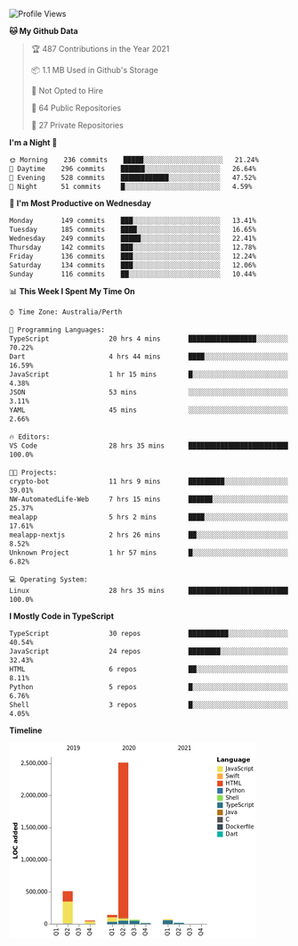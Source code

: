 <!--START_SECTION:waka-->
![Profile Views](http://img.shields.io/badge/Profile%20Views-2-blue)

**🐱 My Github Data** 

> 🏆 487 Contributions in the Year 2021
 > 
> 📦 1.1 MB Used in Github's Storage 
 > 
> 🚫 Not Opted to Hire
 > 
> 📜 64 Public Repositories 
 > 
> 🔑 27 Private Repositories  
 > 
**I'm a Night 🦉** 

```text
🌞 Morning    236 commits    █████░░░░░░░░░░░░░░░░░░░░   21.24% 
🌆 Daytime    296 commits    ██████░░░░░░░░░░░░░░░░░░░   26.64% 
🌃 Evening    528 commits    ████████████░░░░░░░░░░░░░   47.52% 
🌙 Night      51 commits     █░░░░░░░░░░░░░░░░░░░░░░░░   4.59%

```
📅 **I'm Most Productive on Wednesday** 

```text
Monday       149 commits    ███░░░░░░░░░░░░░░░░░░░░░░   13.41% 
Tuesday      185 commits    ████░░░░░░░░░░░░░░░░░░░░░   16.65% 
Wednesday    249 commits    █████░░░░░░░░░░░░░░░░░░░░   22.41% 
Thursday     142 commits    ███░░░░░░░░░░░░░░░░░░░░░░   12.78% 
Friday       136 commits    ███░░░░░░░░░░░░░░░░░░░░░░   12.24% 
Saturday     134 commits    ███░░░░░░░░░░░░░░░░░░░░░░   12.06% 
Sunday       116 commits    ██░░░░░░░░░░░░░░░░░░░░░░░   10.44%

```


📊 **This Week I Spent My Time On** 

```text
⌚︎ Time Zone: Australia/Perth

💬 Programming Languages: 
TypeScript               20 hrs 4 mins       █████████████████░░░░░░░░   70.22% 
Dart                     4 hrs 44 mins       ████░░░░░░░░░░░░░░░░░░░░░   16.59% 
JavaScript               1 hr 15 mins        █░░░░░░░░░░░░░░░░░░░░░░░░   4.38% 
JSON                     53 mins             ░░░░░░░░░░░░░░░░░░░░░░░░░   3.11% 
YAML                     45 mins             ░░░░░░░░░░░░░░░░░░░░░░░░░   2.66%

🔥 Editors: 
VS Code                  28 hrs 35 mins      █████████████████████████   100.0%

🐱‍💻 Projects: 
crypto-bot               11 hrs 9 mins       █████████░░░░░░░░░░░░░░░░   39.01% 
NW-AutomatedLife-Web     7 hrs 15 mins       ██████░░░░░░░░░░░░░░░░░░░   25.37% 
mealapp                  5 hrs 2 mins        ████░░░░░░░░░░░░░░░░░░░░░   17.61% 
mealapp-nextjs           2 hrs 26 mins       ██░░░░░░░░░░░░░░░░░░░░░░░   8.52% 
Unknown Project          1 hr 57 mins        █░░░░░░░░░░░░░░░░░░░░░░░░   6.82%

💻 Operating System: 
Linux                    28 hrs 35 mins      █████████████████████████   100.0%

```

**I Mostly Code in TypeScript** 

```text
TypeScript               30 repos            ██████████░░░░░░░░░░░░░░░   40.54% 
JavaScript               24 repos            ████████░░░░░░░░░░░░░░░░░   32.43% 
HTML                     6 repos             ██░░░░░░░░░░░░░░░░░░░░░░░   8.11% 
Python                   5 repos             █░░░░░░░░░░░░░░░░░░░░░░░░   6.76% 
Shell                    3 repos             █░░░░░░░░░░░░░░░░░░░░░░░░   4.05%

```


**Timeline**

![Chart not found](https://raw.githubusercontent.com/NWylynko/NWylynko/main/charts/bar_graph.png) 


<!--END_SECTION:waka-->
